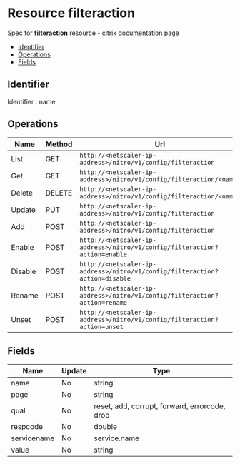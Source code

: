 # Resource filteraction

Spec for **filteraction** resource - [citrix documentation page](https://developer-docs.citrix.com/projects/netscaler-nitro-api/en/11.0/configuration/filter/filteraction/filteraction/)

- [Identifier](#identifier)
- [Operations](#operations)
- [Fields](#fields)

## Identifier

Identifier : name

## Operations

| Name | Method | Url |
|----|----|----|
| List | GET | `http://<netscaler-ip-address>/nitro/v1/config/filteraction` |
| Get | GET | `http://<netscaler-ip-address>/nitro/v1/config/filteraction/<name>` |
| Delete | DELETE | `http://<netscaler-ip-address>/nitro/v1/config/filteraction/<name>` |
| Update | PUT | `http://<netscaler-ip-address>/nitro/v1/config/filteraction` |
| Add | POST | `http://<netscaler-ip-address>/nitro/v1/config/filteraction` |
| Enable | POST | `http://<netscaler-ip-address>/nitro/v1/config/filteraction?action=enable` |
| Disable | POST | `http://<netscaler-ip-address>/nitro/v1/config/filteraction?action=disable` |
| Rename | POST | `http://<netscaler-ip-address>/nitro/v1/config/filteraction?action=rename` |
| Unset | POST | `http://<netscaler-ip-address>/nitro/v1/config/filteraction?action=unset` |

## Fields

| Name | Update | Type |
|----|----|----|
| name | No | string |
| page | No | string |
| qual | No | reset, add, corrupt, forward, errorcode, drop |
| respcode | No | double |
| servicename | No | service.name |
| value | No | string |

